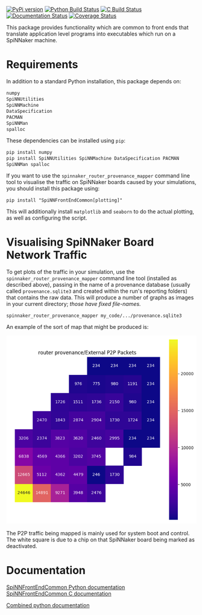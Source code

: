[![PyPi version](https://img.shields.io/pypi/v/SpiNNFrontEndCommon.svg?style=flat)](https://pypi.org/project/SpiNNFrontEndCommon/)
[![Python Build Status](https://github.com/SpiNNakerManchester/SpiNNFrontEndCommon/workflows/Python%20Actions/badge.svg?branch=master)](https://github.com/SpiNNakerManchester/SpiNNFrontEndCommon/actions?query=workflow%3A%22Python+Actions%22+branch%3Amaster)
[![C Build Status](https://github.com/SpiNNakerManchester/SpiNNFrontEndCommon/workflows/C%20Actions/badge.svg?branch=master)](https://github.com/SpiNNakerManchester/SpiNNFrontEndCommon/actions?query=workflow%3A%22C+Actions%22+branch%3Amaster)
[![Documentation Status](https://readthedocs.org/projects/spinnfrontendcommon/badge/?version=latest)](https://spinnfrontendcommon.readthedocs.io/en/latest/?badge=latest)
[![Coverage Status](https://coveralls.io/repos/github/SpiNNakerManchester/SpiNNFrontEndCommon/badge.svg?branch=master)](https://coveralls.io/github/SpiNNakerManchester/SpiNNFrontEndCommon?branch=master)

This package provides functionality which are common to front ends that
translate application level programs into executables which run on a SpiNNaker
machine.

Requirements
============

In addition to a standard Python installation, this package depends on:

    numpy
    SpiNNUtilities
    SpiNNMachine
    DataSpecification
    PACMAN
    SpiNNMan
    spalloc

These dependencies can be installed using `pip`:

    pip install numpy
    pip install SpiNNUtilities SpiNNMachine DataSpecification PACMAN SpiNNMan spalloc

If you want to use the `spinnaker_router_provenance_mapper` command line tool
to visualise the traffic on SpiNNaker boards caused by your simulations, you
should install this package using:

    pip install "SpiNNFrontEndCommon[plotting]"

This will additionally install `matplotlib` and `seaborn` to do the actual
plotting, as well as configuring the script.

Visualising SpiNNaker Board Network Traffic
===========================================

To get plots of the traffic in your simulation, use the
`spinnaker_router_provenance_mapper` command line tool (installed as described
above), passing in the name of a provenance database (usually called
`provenance.sqlite3` and created within the run's reporting folders) that
contains the raw data. This will produce a number of graphs as images in your
current directory; _those have fixed file-names._

    spinnaker_router_provenance_mapper my_code/.../provenance.sqlite3

An example of the sort of map that might be produced is:

![External_P2P_Packets](.images/External_P2P_Packets.png)

The P2P traffic being mapped is mainly used for system boot and control.
The white square is due to a chip on that SpiNNaker board being marked as
deactivated.

Documentation
=============
[SpiNNFrontEndCommon Python documentation](http://spinnakermanchester.github.io/SpiNNFrontEndCommon/python/)
<br>
[SpiNNFrontEndCommon C documentation](http://spinnakermanchester.github.io/SpiNNFrontEndCommon/c/)

[Combined python documentation](http://spinnakermanchester.readthedocs.io)
